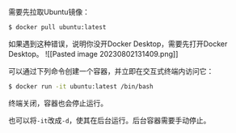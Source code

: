


需要先拉取Ubuntu镜像：

```bash
$ docker pull ubuntu:latest
```

如果遇到这种错误，说明你没开Docker Desktop，需要先打开Docker Desktop。
![[Pasted image 20230802131409.png]]

可以通过下列命令创建一个容器，并立即在交互式终端内访问它：
```bash
$ docker run -it ubuntu:latest /bin/bash
```
终端关闭，容器也会停止运行。

也可以将`-it`改成`-d`，使其在后台运行。后台容器需要手动停止。
